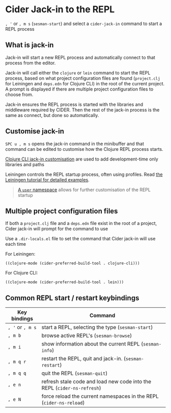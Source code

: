 # Cider Jack-in to the REPL

`, '` or `, m s` (`sesman-start`)  and select a `cider-jack-in` command to start a REPL process

## What is jack-in

Jack-in will start a new REPL process and automatically connect to that process from the editor.

Jack-in will call either the `clojure` or `lein` command to start the REPL process, based on what project configuration files are found (`project.clj` for Leiningen and `deps.edn` for Clojure CLI) in the root of the current project. A prompt is displayed if there are multiple project configuration files to choose from.

Jack-in ensures the REPL process is started with the libraries and middleware required by CIDER.  Then the rest of the jack-in process is the same as connect, but done so automatically.


## Customise jack-in

`SPC u , m s` opens the jack-in command in the minibuffer and that command can be edited to customise how the Clojure REPL process starts.

[Clojure CLI jack-in customisation](clojure-cli-jack-in-configure.md) are used to add development-time only libraries and paths

Leiningen controls the REPL startup process, often using profiles.  Read [the Leiningen tutorial for detailed examples](https://github.com/technomancy/leiningen/blob/stable/doc/TUTORIAL.md).

> [A `user` namespace](https://practical.li/clojure/clojure-cli/projects/configure-repl-startup.html) allows for further customisation of the REPL startup


## Multiple project configuration files

If both a `project.clj` file and a `deps.edn` file exist in the root of a project, Cider jack-in will prompt for the command to use

Use a `.dir-locals.el` file to set the command that Cider jack-in will use each time

For Leiningen:

```
((clojure-mode (cider-preferred-build-tool . clojure-cli)))
```

For Clojure CLI:

```
((clojure-mode (cider-preferred-build-tool . lein)))
```



## Common REPL start / restart keybindings

| Key bindings     | Command                                                                 |
|------------------|-------------------------------------------------------------------------|
| `, '` or `, m s` | start a REPL, selecting the type (`sesman-start`)                       |
| `, m b`          | browse active REPL's  (`sesman-browse`)                                 |
| `, m i`          | show information about the current REPL  (`sesman-info`)                |
| `, m q r`        | restart the REPL, quit and jack-in.  (`sesman-restart`)                 |
| `, m q q`        | quit the REPL (`sesman-quit`)                                           |
| `, e n`          | refresh stale code and load new code into the REPL (`cider-ns-refresh`) |
| `, e N`          | force reload the current namespaces in the REPL (`cider-ns-reload`)     |
